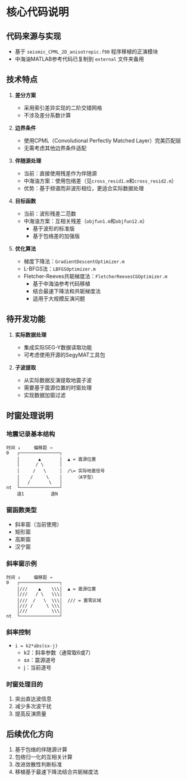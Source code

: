 # 核心代码说明

## 代码来源与实现
- 基于 `seismic_CPML_2D_anisotropic.f90` 程序移植的正演模块
- 中海油MATLAB参考代码已复制到 `external` 文件夹备用

## 技术特点
1. **差分方案**
   - 采用索引差异实现的二阶交错网格
   - 不涉及差分系数计算

2. **边界条件**
   - 使用CPML（Convolutional Perfectly Matched Layer）完美匹配层
   - 无需考虑其他边界条件适配

3. **伴随源处理**
   - 当前：直接使用残差作为伴随源
   - 中海油方案：使用包络差（见`cross_resid1.m`和`cross_resid2.m`）
   - 优势：基于频谱而非波形相位，更适合实际数据处理

4. **目标函数**
   - 当前：波形残差二范数
   - 中海油方案：互相关残差（`objfun1.m`和`objfun12.m`）
     - 基于波形的标准版
     - 基于包络差的加强版

5. **优化算法**
   - 梯度下降法：`GradientDescentOptimizer.m`
   - L-BFGS法：`LBFGSOptimizer.m`
   - Fletcher-Reeves共轭梯度法：`FletcherReevesCGOptimizer.m`
     - 基于中海油参考代码移植
     - 结合最速下降法和共轭梯度法
     - 适用于大规模反演问题

## 待开发功能
1. **实际数据处理**
   - 集成实际SEG-Y数据读取功能
   - 可考虑使用开源的SegyMAT工具包

2. **子波提取**
   - 从实际数据反演提取地震子波
   - 需要基于震源位置的时窗处理
   - 实现数据加窗过滤

## 时窗处理说明
### 地震记录基本结构
```
时间 ↓     偏移距 →
0   ┌───────────────┐
    │       ▲       │  ▲ = 震源位置
    │      / \      │
    │     /   \     │  /\= 实际地震信号
    │    /     \    │     （A字型）
    │   /       \   │
nt  └───────────────┘
    道1          道N
```

### 窗函数类型
- 斜率窗（当前使用）
- 矩形窗
- 高斯窗
- 汉宁窗

### 斜率窗示例
```
时间 ↓     偏移距 →
0   ┌───────────────┐
    │///    ▲    \\\│  ▲ = 震源位置
    │///   / \   \\\│
    │///  /   \  \\\│  /// = 置零区域
    │/// /     \ \\\│
    │///         \\\│
nt  └───────────────┘
```

### 斜率控制
- `i = k2*abs(sx-j)`
  - k2：斜率参数（通常取6或7）
  - sx：震源道号
  - j：当前道号

### 时窗处理目的
1. 突出直达波信息
2. 减少多次波干扰
3. 提高反演质量

## 后续优化方向
1. 基于包络的伴随源计算
2. 包络归一化的互相关计算
3. 改进敛散性判断标准
4. 移植基于最速下降法结合共轭梯度法
